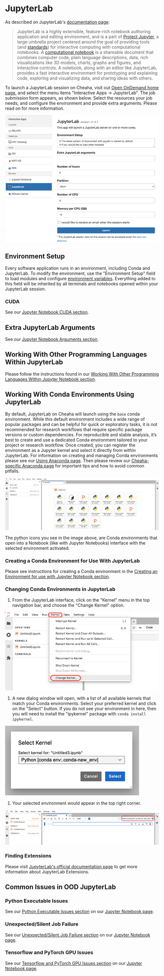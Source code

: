 # JupyterLab

As described on JupyterLab's [documentation page](https://jupyterlab.readthedocs.io/en/latest/):

> JupyterLab is a highly extensible, feature-rich notebook authoring application and editing environment, and is a part of [Project Jupyter](https://docs.jupyter.org/en/latest/), a large umbrella project centered around the goal of providing tools (and [standards](https://docs.jupyter.org/en/latest/#sub-project-documentation)) for interactive computing with computational notebooks. A [computational notebook](https://docs.jupyter.org/en/latest/#what-is-a-notebook) is a shareable document that combines computer code, plain language descriptions, data, rich visualizations like 3D models, charts, graphs and figures, and interactive controls. A notebook, along with an editor like JupyterLab, provides a fast interactive environment for prototyping and explaining code, exploring and visualizing data, and sharing ideas with others.

To launch a JupyterLab session on Cheaha, visit out [Open OnDemand home page](https://rc.uab.edu/), and select the menu items "Interactive Apps -> JupyterLab". The job submission form appears, as shown below. Select the resources your job needs, and configure the environment and provide extra arguments. Please read on for more information.

![!JupyterLab job submission form](./images/ood_jupyterlab_home_form.png)

## Environment Setup

Every software application runs in an environment, including Conda and JupyterLab. To modify the environment, use the "Environment Setup" field to load modules and configure [environment variables](../../workflow_solutions/shell.md). Everything added to this field will be inherited by all terminals and notebooks opened within your JupyterLab session.

### CUDA

See our [Jupyter Notebook CUDA section](./ood_jupyter_notebook.md#cuda).

## Extra JupyterLab Arguments

See our [Jupyter Notebook Arguments section](./ood_jupyter_notebook.md#extra-jupyter-notebook-arguments).

## Working With Other Programming Languages Within JupyterLab

Please follow the instructions found in our [Working With Other Programming Languages Within Jupyter Notebook section](./ood_jupyter_notebook.md#working-with-other-programming-languages-within-jupyter-notebook).

## Working With Conda Environments Using JupyterLab

By default, JupyterLab on Cheaha will launch using the `base` conda environment. While this default environment includes a wide range of popular packages and can be helpful for quick or exploratory tasks, it is not recommended for research workflows that require specific package versions or custom dependencies. For reproducible and stable analysis, it’s best to create and use a dedicated Conda environment tailored to your project or research workflow. Once created, you can register the environment as a Jupyter kernel and select it directly from within JupyterLab. For information on creating and managing Conda environments please see our [Using Anaconda page](../../workflow_solutions/using_conda.md). Then please review our [Cheaha-specific Anaconda page](../software/software.md#conda-on-cheaha) for important tips and how to avoid common pitfalls.

![! Landing page of JupyterLab when you launch the Interactive session](images/ood_jupyterlab_landingpage.png)

The python icons you see in the image above, are Conda environments that open into a Notebook (like with Jupyter Notebooks) interface with the selected environment activated.

### Creating a Conda Environment for Use With JupyterLab

Please see instructions for creating a Conda environment in the [Creating an Environment for use with Jupyter Notebook section](./ood_jupyter_notebook.md#creating-an-environment-for-use-with-jupyter-notebook).

### Changing Conda Environments in JupyterLab

1. From the JupyterLab interface, click on the "Kernel" menu in the top navigation bar, and choose the "Change Kernel" option.

![!Image highlighting the Kernel tab and Change Kernel option in JupyterLab](images/ood_jupyterlab_changekernel.png)

1. A new dialog window will open, with a list of all available kernels that match your Conda environments. Select your preferred kernel and click on the "Select" button. If you do not see your environment in here, then you will need to install the "ipykernel" package with `conda install ipykernel`.

![!Select Kernel dialog window to select a Kernel in JupyterLab](images/ood_jupyterlab_selectkernel.png)

1. Your selected environment would appear in the top right corner.

![!JupyterLab notebook interface with the selected kernel highlighted](images/ood_jupyterlab_selectedkernel.png)

### Finding Extensions

Please visit [JupyterLab's official documentation page](https://jupyterlab.readthedocs.io/en/stable/user/extensions.html#extensions) to get more information about JupyterLab Extensions.

## Common Issues in OOD JupyterLab

### Python Executable Issues

See our [Python Executable Issues section](./ood_jupyter_notebook.md#python-executable-issues) on our [Jupyter Notebook page](./ood_jupyter_notebook.md).

### Unexpected/Silent Job Failure

See our [Unexpected/Silent Job Failure section](./ood_jupyter_notebook.md#unexpectedsilent-job-failure) on our [Jupyter Notebook page](./ood_jupyter_notebook.md).

### Tensorflow and PyTorch GPU Issues

See our [Tensorflow and PyTorch GPU Issues section](./ood_jupyter_notebook.md#tensorflow-and-pytorch-gpu-issues) on our [Jupyter Notebook page](./ood_jupyter_notebook.md).
